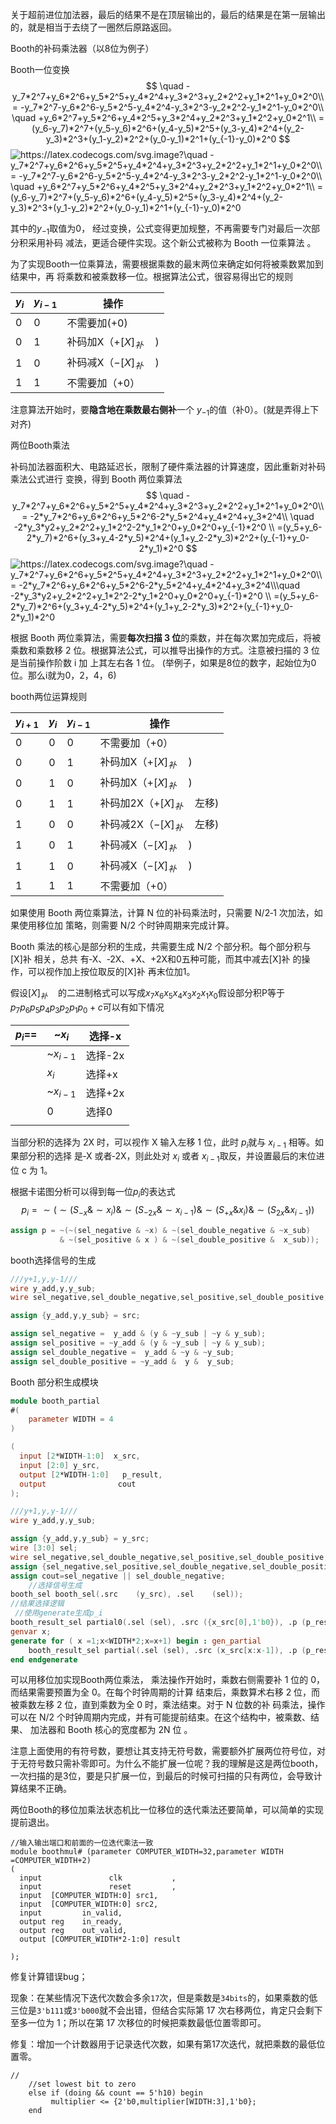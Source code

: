 关于超前进位加法器，最后的结果不是在顶层输出的，最后的结果是在第一层输出的，就是相当于去绕了一圈然后原路返回。

Booth的补码乘法器（以8位为例子）

Booth一位变换
$$
\quad -y_7*2^7+y_6*2^6+y_5*2^5+y_4*2^4+y_3*2^3+y_2*2^2+y_1*2^1+y_0*2^0\\
  = -y_7*2^7-y_6*2^6-y_5*2^5-y_4*2^4-y_3*2^3-y_2*2^2-y_1*2^1-y_0*2^0\\
  \quad +y_6*2^7+y_5*2^6+y_4*2^5+y_3*2^4+y_2*2^3+y_1*2^2+y_0*2^1\\
  =(y_6-y_7)*2^7+(y_5-y_6)*2^6+(y_4-y_5)*2^5+(y_3-y_4)*2^4+(y_2-y_3)*2^3+(y_1-y_2)*2^2+(y_0-y_1)*2^1+(y_{-1}-y_0)*2^0
$$
  <img src="https://latex.codecogs.com/svg.image?\quad&space;-y_7*2^7&plus;y_6*2^6&plus;y_5*2^5&plus;y_4*2^4&plus;y_3*2^3&plus;y_2*2^2&plus;y_1*2^1&plus;y_0*2^0\\&space;&space;=&space;-y_7*2^7-y_6*2^6-y_5*2^5-y_4*2^4-y_3*2^3-y_2*2^2-y_1*2^1-y_0*2^0\\&space;&space;\quad&space;&plus;y_6*2^7&plus;y_5*2^6&plus;y_4*2^5&plus;y_3*2^4&plus;y_2*2^3&plus;y_1*2^2&plus;y_0*2^1\\&space;&space;=(y_6-y_7)*2^7&plus;(y_5-y_6)*2^6&plus;(y_4-y_5)*2^5&plus;(y_3-y_4)*2^4&plus;(y_2-y_3)*2^3&plus;(y_1-y_2)*2^2&plus;(y_0-y_1)*2^1&plus;(y_{-1}-y_0)*2^0" title="https://latex.codecogs.com/svg.image?\quad -y_7*2^7+y_6*2^6+y_5*2^5+y_4*2^4+y_3*2^3+y_2*2^2+y_1*2^1+y_0*2^0\\ = -y_7*2^7-y_6*2^6-y_5*2^5-y_4*2^4-y_3*2^3-y_2*2^2-y_1*2^1-y_0*2^0\\ \quad +y_6*2^7+y_5*2^6+y_4*2^5+y_3*2^4+y_2*2^3+y_1*2^2+y_0*2^1\\ =(y_6-y_7)*2^7+(y_5-y_6)*2^6+(y_4-y_5)*2^5+(y_3-y_4)*2^4+(y_2-y_3)*2^3+(y_1-y_2)*2^2+(y_0-y_1)*2^1+(y_{-1}-y_0)*2^0" />  

其中的$y_{-1}$取值为0， 经过变换，公式变得更加规整，不再需要专门对最后一次部分积采用补码 减法，更适合硬件实现。这个新公式被称为 Booth 一位乘算法 。

 为了实现Booth一位乘算法，需要根据乘数的最末两位来确定如何将被乘数累加到结果中，再 将乘数和被乘数移一位。根据算法公式，很容易得出它的规则 

| $y_i$ | $y_{i-1}$ | 操作                     |
| ----- | --------- | ------------------------ |
| 0     | 0         | 不需要加(+0)             |
| 0     | 1         | 补码加X（$+[X]_补\quad$) |
| 1     | 0         | 补码减X（$-[X]_补\quad$) |
| 1     | 1         | 不需要加（+0）           |

 注意算法开始时，要**隐含地在乘数最右侧补**一个 $y_{-1}$的值（补0）。(就是弄得上下对齐)

两位Booth乘法

 补码加法器面积大、电路延迟长，限制了硬件乘法器的计算速度，因此重新对补码乘法公式进行 变换，得到 Booth 两位乘算法 
$$
\quad -y_7*2^7+y_6*2^6+y_5*2^5+y_4*2^4+y_3*2^3+y_2*2^2+y_1*2^1+y_0*2^0\\
  = -2*y_7*2^6+y_6*2^6+y_5*2^6-2*y_5*2^4+y_4*2^4+y_3*2^4\\
\quad  -2*y_3*y2+y_2*2^2+y_1*2^2-2*y_1*2^0+y_0*2^0+y_{-1}*2^0 \\
  =(y_5+y_6-2*y_7)*2^6+(y_3+y_4-2*y_5)*2^4+(y_1+y_2-2*y_3)*2^2+(y_{-1}+y_0-2*y_1)*2^0
$$
   <img src="https://latex.codecogs.com/svg.image?\quad&space;-y_7*2^7&plus;y_6*2^6&plus;y_5*2^5&plus;y_4*2^4&plus;y_3*2^3&plus;y_2*2^2&plus;y_1*2^1&plus;y_0*2^0\\&space;&space;=&space;-2*y_7*2^6&plus;y_6*2^6&plus;y_5*2^6-2*y_5*2^4&plus;y_4*2^4&plus;y_3*2^4\\\quad&space;&space;-2*y_3*y2&plus;y_2*2^2&plus;y_1*2^2-2*y_1*2^0&plus;y_0*2^0&plus;y_{-1}*2^0&space;\\&space;&space;=(y_5&plus;y_6-2*y_7)*2^6&plus;(y_3&plus;y_4-2*y_5)*2^4&plus;(y_1&plus;y_2-2*y_3)*2^2&plus;(y_{-1}&plus;y_0-2*y_1)*2^0" title="https://latex.codecogs.com/svg.image?\quad -y_7*2^7+y_6*2^6+y_5*2^5+y_4*2^4+y_3*2^3+y_2*2^2+y_1*2^1+y_0*2^0\\ = -2*y_7*2^6+y_6*2^6+y_5*2^6-2*y_5*2^4+y_4*2^4+y_3*2^4\\\quad -2*y_3*y2+y_2*2^2+y_1*2^2-2*y_1*2^0+y_0*2^0+y_{-1}*2^0 \\ =(y_5+y_6-2*y_7)*2^6+(y_3+y_4-2*y_5)*2^4+(y_1+y_2-2*y_3)*2^2+(y_{-1}+y_0-2*y_1)*2^0" />  

根据 Booth 两位乘算法，需要**每次扫描 3 位**的乘数，并在每次累加完成后，将被乘数和乘数移 2 位。根据算法公式，可以推导出操作的方式。注意被扫描的 3 位是当前操作阶数 i 加 上其左右各 1 位。 (举例子，如果是8位的数字，起始位为0位。那么i就为0，2，4，6)

booth两位运算规则

| $y_{i+1}$ | $y_i$ | $y_{i-1}$ | 操作                          |
| --------- | ----- | --------- | ----------------------------- |
| 0         | 0     | 0         | 不需要加（+0）                |
| 0         | 0     | 1         | 补码加X（$+[X]_补\quad$)      |
| 0         | 1     | 0         | 补码加X（$+[X]_补\quad$)      |
| 0         | 1     | 1         | 补码加2X（$+[X]_补\quad$左移) |
| 1         | 0     | 0         | 补码减2X（$-[X]_补\quad$左移) |
| 1         | 0     | 1         | 补码减X（$-[X]_补\quad$)      |
| 1         | 1     | 0         | 补码减X（$-[X]_补\quad$)      |
| 1         | 1     | 1         | 不需要加（+0）                |

 如果使用 Booth 两位乘算法，计算 N 位的补码乘法时，只需要 N/2‑1 次加法，如果使用移位加 策略，则需要 N/2 个时钟周期来完成计算。 

 Booth 乘法的核心是部分积的生成，共需要生成 N/2 个部分积。每个部分积与 [X]补 相关，总共 有‑X、‑2X、+X、+2X和0五种可能，而其中减去[X]补 的操作，可以视作加上按位取反的[X]补 再末位加1。  

假设$[X]_补\quad$的二进制格式可以写成$x_7x_6x_5x_4x_3x_2x_1x_0$假设部分积P等于$p_7p_6p_5p_4p_3p_2p_1p_0+c$可以有如下情况

| $p_i$== | ~$x_i$     | 选择-x  |
| ------- | ---------- | ------- |
|         | ~$x_{i-1}$ | 选择-2x |
|         | $x_i$      | 选择+x  |
|         | ~$x_{i-1}$ | 选择+2x |
|         | 0          | 选择0   |
|         |            |         |

 当部分积的选择为 2X 时，可以视作 X 输入左移 1 位，此时 $p_i$就与 $x_{i-1}$ 相等。如果部分积的选择 是‑X 或者‑2X，则此处对 $x_i$ 或者 $x_{i-1}$取反，并设置最后的末位进位 c 为 1。  

根据卡诺图分析可以得到每一位$p_i$的表达式
$$
p_i=\sim (\sim(S_{-x}\& \sim x_i) \& \sim (S_{-2x} \& \sim x_{i-1}) \& \sim (S_{+x} \& x_i) \& \sim (S_{2x} \& x_{i-1}))
$$

```verilog
assign p = ~(~(sel_negative & ~x) & ~(sel_double_negative & ~x_sub) 
           & ~(sel_positive & x ) & ~(sel_double_positive &  x_sub));
```

booth选择信号的生成

```verilog
///y+1,y,y-1///
wire y_add,y,y_sub;
wire sel_negative,sel_double_negative,sel_positive,sel_double_positive;

assign {y_add,y,y_sub} = src;

assign sel_negative =  y_add & (y & ~y_sub | ~y & y_sub);
assign sel_positive = ~y_add & (y & ~y_sub | ~y & y_sub);
assign sel_double_negative =  y_add & ~y & ~y_sub;
assign sel_double_positive = ~y_add &  y &  y_sub;
```

Booth 部分积生成模块

```verilog
module booth_partial
#(
    parameter WIDTH = 4
)

(
  input [2*WIDTH-1:0]  x_src,
  input [2:0] y_src,
  output [2*WIDTH-1:0]   p_result,
  output                cout 
);

///y+1,y,y-1///
wire y_add,y,y_sub;

assign {y_add,y,y_sub} = y_src;
wire [3:0] sel;
wire sel_negative,sel_double_negative,sel_positive,sel_double_positive;
assign {sel_negative,sel_positive,sel_double_negative,sel_double_positive}=sel;
assign cout=sel_negative || sel_double_negative;
    //选择信号生成
booth_sel booth_sel(.src    (y_src), .sel    (sel));
//结果选择逻辑
 //使用generate生成p_i
booth_result_sel partial0(.sel (sel), .src ({x_src[0],1'b0}), .p (p_result[0]));
genvar x;
generate for ( x =1;x<WIDTH*2;x=x+1) begin : gen_partial
    booth_result_sel partial(.sel (sel), .src (x_src[x:x-1]), .p (p_result[x]));
end endgenerate
```



可以用移位加实现Booth两位乘法， 乘法操作开始时，乘数右侧需要补 1 位的 0，而结果需要预置为全 0。在每个时钟周期的计算  结束后，乘数算术右移 2 位，而被乘数左移 2 位，直到乘数为全 0 时，乘法结束。对于 N 位数的补 码乘法，操作可以在 N/2 个时钟周期内完成，并有可能提前结束。在这个结构中，被乘数、结果、 加法器和 Booth 核心的宽度都为 2N 位 。

注意上面使用的有符号数，要想让其支持无符号数，需要额外扩展两位符号位，对于无符号数只需补零即可。为什么不能扩展一位呢？我的理解是这是两位booth，一次扫描的是3位，要是只扩展一位，到最后的时候可扫描的只有两位，会导致计算结果不正确。

两位Booth的移位加乘法状态机比一位移位的迭代乘法还要简单，可以简单的实现提前退出。

```
//输入输出端口和前面的一位迭代乘法一致
module boothmul# (parameter COMPUTER_WIDTH=32,parameter WIDTH =COMPUTER_WIDTH+2)
(
  input               clk           ,
  input               reset         ,
  input  [COMPUTER_WIDTH:0] src1,
  input  [COMPUTER_WIDTH:0] src2,
  input         in_valid,
  output reg    in_ready,
  output reg    out_valid,
  output [COMPUTER_WIDTH*2-1:0] result

);
```

修复计算错误bug；

现象：在某些情况下迭代次数会多余`17`次，但是乘数是`34bits`的，如果乘数的低三位是`3'b111`或`3'b000`就不会出错，但结合实际第 17 次右移两位，肯定只会剩下至多一位为 1；所以在第 17 次移位的时候把乘数最低位置零即可。

修复：增加一个计数器用于记录迭代次数，如果有第17次迭代，就把乘数的最低位置零。

```
//
    //set lowest bit to zero    
    else if (doing && count == 5'h10) begin
         multiplier <= {2'b0,multiplier[WIDTH:3],1'b0};
    end
```

